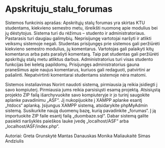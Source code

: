 # Apskrituju_stalu_forumas

Sistemos funkcinis aprašas:
Apskritųjų stalų forumas yra skirtas KTU studentams, kiekvieno semestro metu, išreikšti nuomonę apie modulius bei jų dėstytojus. Sistema turi du rėžimus – studento ir administratoriaus. Pastarasis turi daugiau galimybių. Neprisijungę vartotojai naršyti ir atlikti veiksmų sistemoje negali.
Studentas prisijungęs prie sistemos gali peržiūrėti kiekvieno semestro modulius, jų komentarus. Vartotojas gali palaikyti kitų komentarus arba pats parašyti komentarą. Taip pat studentas gali peržiūrėti apskritųjų stalų metu atliktus darbus.
Administratorius turi visas studento funkcijas bei keletą papildomų. Prisijungęs administratorius gauna pranešimus apie naujus komentarus, kuriuos gali redaguoti, patvirtini ar pašalinti. Nepatvirtinti komentarai studentams sistemoje nėra matomi.


Sistemos instaliavimas
Norint naudoti sistemą, pirmiausia ją reikia įsidiegti į savo kompiuterį. Pirmiausia jums reikia parsisiųsti esamą projektą. Atsisiųstą projekto ZIP failą išarchyvuokite savo kompiuteryje ir jo turinį saugokite aplanke pavadinimu „ASF“. Jį nukopijuokite į XAMPP aplanke esantį „htdocs“ aplanką. 
Įsijungus  XAMPP sistemą, atsidarykite phpMyAdmin sistemą. Susikurkite naują duomenų bazę, kurią pavadinkite „forumas“. Į ją importuokite ZIP faile esantį failą „duombaze.sql“. 
Dabar sistemą galite pasiekti naršyklės paieškos lauke įvedę „localhost/ASF“ arba „localhost/ASF/index.php“.


Autoriai:
Greta Grunskytė
Mantas Danauskas
Monika Maliaukaitė
Simas Andziulis
